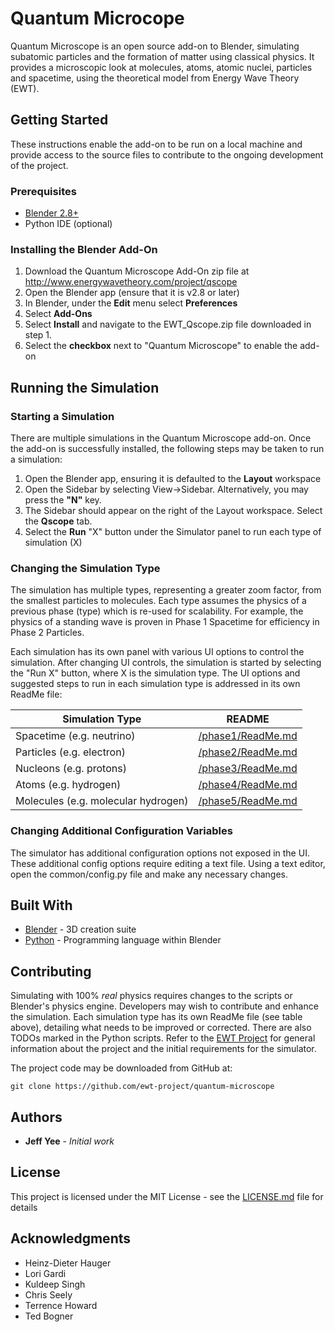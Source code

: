 # Quantum Microcope

Quantum Microscope is an open source add-on to Blender, simulating subatomic particles and the formation of matter using classical physics. It provides a microscopic look at molecules, atoms, atomic nuclei, particles and spacetime, using the theoretical model from Energy Wave Theory (EWT).

## Getting Started

These instructions enable the add-on to be run on a local machine and provide access to the source files to contribute to the ongoing development of the project.

### Prerequisites

* [Blender 2.8+](https://www.blender.org/)
* Python IDE (optional)


### Installing the Blender Add-On

1. Download the Quantum Microscope Add-On zip file at http://www.energywavetheory.com/project/qscope
2. Open the Blender app (ensure that it is v2.8 or later)
3. In Blender, under the **Edit** menu select **Preferences**
4. Select **Add-Ons**
5. Select **Install** and navigate to the EWT_Qscope.zip file downloaded in step 1.
6. Select the **checkbox** next to "Quantum Microscope" to enable the add-on


## Running the Simulation

### Starting a Simulation

There are multiple simulations in the Quantum Microscope add-on.  Once the add-on is successfully installed, the following steps may be taken to run a simulation:

1) Open the Blender app, ensuring it is defaulted to the **Layout** workspace
2) Open the Sidebar by selecting View->Sidebar.  Alternatively, you may press the **"N"** key.
3) The Sidebar should appear on the right of the Layout workspace.  Select the **Qscope** tab.
4) Select the **Run** "X" button under the Simulator panel to run each type of simulation (X)

### Changing the Simulation Type

The simulation has multiple types, representing a greater zoom factor, from the smallest particles to molecules. Each type assumes the physics of a previous phase (type) which is re-used for scalability.  For example, the physics of a standing wave is proven in Phase 1 Spacetime for efficiency in Phase 2 Particles.  

Each simulation has its own panel with various UI options to control the simulation. After changing UI controls, the simulation is started by selecting the "Run X" button, where X is the simulation type.  The UI options and suggested steps to run in each simulation type is addressed in its own ReadMe file:

| Simulation Type | README |
| ------ | ------ |
| Spacetime (e.g. neutrino) | [/phase1/ReadMe.md](/phase1/ReadMe.md)  |
| Particles (e.g. electron) | [/phase2/ReadMe.md](/phase2/ReadMe.md)  |
| Nucleons (e.g. protons) | [/phase3/ReadMe.md](/phase3/ReadMe.md)   |
| Atoms (e.g. hydrogen) | [/phase4/ReadMe.md](/phase4/ReadMe.md)   |
| Molecules (e.g. molecular hydrogen) | [/phase5/ReadMe.md](/phase5/ReadMe.md)   |


### Changing Additional Configuration Variables

The simulator has additional configuration options not exposed in the UI. These additional config options require editing a text file.  Using a text editor, open the common/config.py file and make any necessary changes.  


## Built With

* [Blender](https://www.blender.org/) - 3D creation suite
* [Python](https://www.python.org/) - Programming language within Blender


## Contributing

Simulating with 100% *real* physics requires changes to the scripts or Blender's physics engine. Developers may wish to contribute and enhance the simulation.  Each simulation type has its own ReadMe file (see table above), detailing what needs to be improved or corrected. There are also TODOs marked in the Python scripts. Refer to the [EWT Project](https://www.energywavetheory.com/project) for general information about the project and the initial requirements for the simulator.

The project code may be downloaded from GitHub at:
```
git clone https://github.com/ewt-project/quantum-microscope
```

## Authors

* **Jeff Yee** - *Initial work*


## License

This project is licensed under the MIT License - see the [LICENSE.md](LICENSE.md) file for details

## Acknowledgments

* Heinz-Dieter Hauger
* Lori Gardi
* Kuldeep Singh
* Chris Seely
* Terrence Howard
* Ted Bogner
